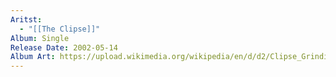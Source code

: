 ```yaml
---
Aritst:
  - "[[The Clipse]]"
Album: Single
Release Date: 2002-05-14
Album Art: https://upload.wikimedia.org/wikipedia/en/d/d2/Clipse_Grindin.jpg
---
```

